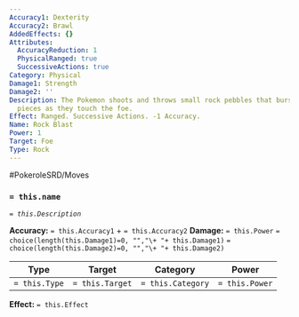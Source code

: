 ```yaml
---
Accuracy1: Dexterity
Accuracy2: Brawl
AddedEffects: {}
Attributes:
  AccuracyReduction: 1
  PhysicalRanged: true
  SuccessiveActions: true
Category: Physical
Damage1: Strength
Damage2: ''
Description: The Pokemon shoots and throws small rock pebbles that burst into tiny
  pieces as they touch the foe.
Effect: Ranged. Successive Actions. -1 Accuracy.
Name: Rock Blast
Power: 1
Target: Foe
Type: Rock
---
```


#PokeroleSRD/Moves

### `= this.name`
*`= this.Description`*

**Accuracy:** `= this.Accuracy1` + `= this.Accuracy2`
**Damage:** `= this.Power` `= choice(length(this.Damage1)=0, "","\+ "+ this.Damage1)` `= choice(length(this.Damage2)=0, "","\+ "+ this.Damage2)`

| Type          | Target          | Category          | Power          |
| ------------- | --------------- | ----------------  | -------------- |
| `= this.Type` | `= this.Target` | `= this.Category` | `= this.Power` | 

**Effect:** `= this.Effect`